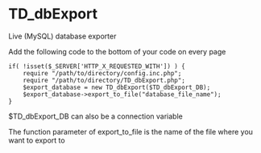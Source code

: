 # TD_dbExport
Live (MySQL) database exporter


Add the following code to the bottom of your code on every page
```
if( !isset($_SERVER['HTTP_X_REQUESTED_WITH']) ) {
    require "/path/to/directory/config.inc.php";
    require "/path/to/directory/TD_dbExport.php";
    $export_database = new TD_dbExport($TD_dbExport_DB);
    $export_database->export_to_file("database_file_name");
}
```

$TD_dbExport_DB can also be a connection variable

The function parameter of export_to_file is the name of the file where you want to export to
